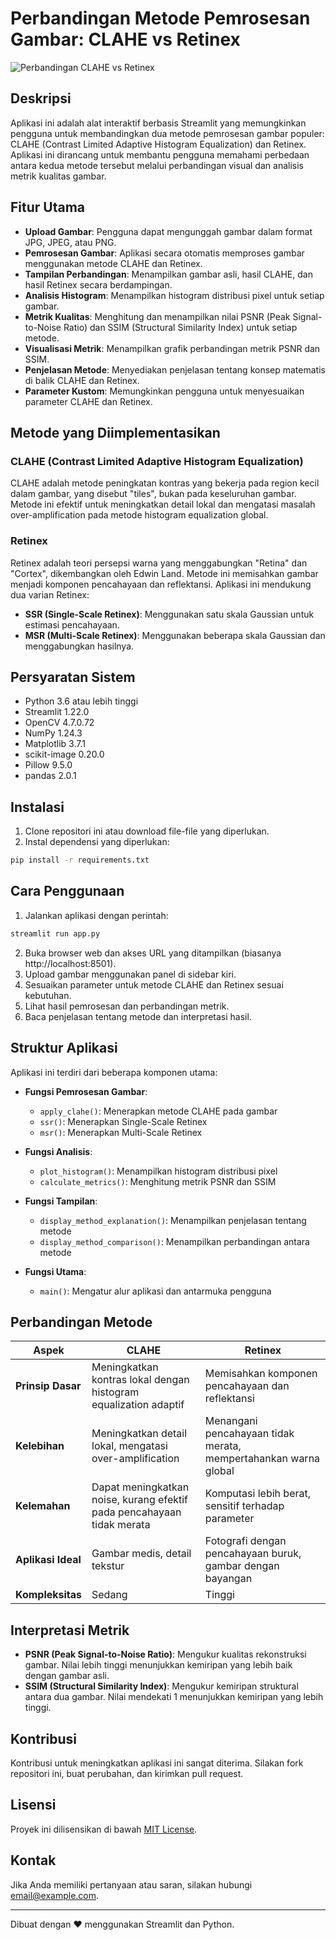 # Perbandingan Metode Pemrosesan Gambar: CLAHE vs Retinex

![Perbandingan CLAHE vs Retinex](https://miro.medium.com/v2/resize:fit:1400/format:webp/1*2duBDhghVu8CmB2o632JrA.png)

## Deskripsi

Aplikasi ini adalah alat interaktif berbasis Streamlit yang memungkinkan pengguna untuk membandingkan dua metode pemrosesan gambar populer: CLAHE (Contrast Limited Adaptive Histogram Equalization) dan Retinex. Aplikasi ini dirancang untuk membantu pengguna memahami perbedaan antara kedua metode tersebut melalui perbandingan visual dan analisis metrik kualitas gambar.

## Fitur Utama

- **Upload Gambar**: Pengguna dapat mengunggah gambar dalam format JPG, JPEG, atau PNG.
- **Pemrosesan Gambar**: Aplikasi secara otomatis memproses gambar menggunakan metode CLAHE dan Retinex.
- **Tampilan Perbandingan**: Menampilkan gambar asli, hasil CLAHE, dan hasil Retinex secara berdampingan.
- **Analisis Histogram**: Menampilkan histogram distribusi pixel untuk setiap gambar.
- **Metrik Kualitas**: Menghitung dan menampilkan nilai PSNR (Peak Signal-to-Noise Ratio) dan SSIM (Structural Similarity Index) untuk setiap metode.
- **Visualisasi Metrik**: Menampilkan grafik perbandingan metrik PSNR dan SSIM.
- **Penjelasan Metode**: Menyediakan penjelasan tentang konsep matematis di balik CLAHE dan Retinex.
- **Parameter Kustom**: Memungkinkan pengguna untuk menyesuaikan parameter CLAHE dan Retinex.

## Metode yang Diimplementasikan

### CLAHE (Contrast Limited Adaptive Histogram Equalization)

CLAHE adalah metode peningkatan kontras yang bekerja pada region kecil dalam gambar, yang disebut "tiles", bukan pada keseluruhan gambar. Metode ini efektif untuk meningkatkan detail lokal dan mengatasi masalah over-amplification pada metode histogram equalization global.

### Retinex

Retinex adalah teori persepsi warna yang menggabungkan "Retina" dan "Cortex", dikembangkan oleh Edwin Land. Metode ini memisahkan gambar menjadi komponen pencahayaan dan reflektansi. Aplikasi ini mendukung dua varian Retinex:
- **SSR (Single-Scale Retinex)**: Menggunakan satu skala Gaussian untuk estimasi pencahayaan.
- **MSR (Multi-Scale Retinex)**: Menggunakan beberapa skala Gaussian dan menggabungkan hasilnya.

## Persyaratan Sistem

- Python 3.6 atau lebih tinggi
- Streamlit 1.22.0
- OpenCV 4.7.0.72
- NumPy 1.24.3
- Matplotlib 3.7.1
- scikit-image 0.20.0
- Pillow 9.5.0
- pandas 2.0.1

## Instalasi

1. Clone repositori ini atau download file-file yang diperlukan.
2. Instal dependensi yang diperlukan:

```bash
pip install -r requirements.txt
```

## Cara Penggunaan

1. Jalankan aplikasi dengan perintah:

```bash
streamlit run app.py
```

2. Buka browser web dan akses URL yang ditampilkan (biasanya http://localhost:8501).
3. Upload gambar menggunakan panel di sidebar kiri.
4. Sesuaikan parameter untuk metode CLAHE dan Retinex sesuai kebutuhan.
5. Lihat hasil pemrosesan dan perbandingan metrik.
6. Baca penjelasan tentang metode dan interpretasi hasil.

## Struktur Aplikasi

Aplikasi ini terdiri dari beberapa komponen utama:

- **Fungsi Pemrosesan Gambar**:
  - `apply_clahe()`: Menerapkan metode CLAHE pada gambar
  - `ssr()`: Menerapkan Single-Scale Retinex
  - `msr()`: Menerapkan Multi-Scale Retinex

- **Fungsi Analisis**:
  - `plot_histogram()`: Menampilkan histogram distribusi pixel
  - `calculate_metrics()`: Menghitung metrik PSNR dan SSIM

- **Fungsi Tampilan**:
  - `display_method_explanation()`: Menampilkan penjelasan tentang metode
  - `display_method_comparison()`: Menampilkan perbandingan antara metode

- **Fungsi Utama**:
  - `main()`: Mengatur alur aplikasi dan antarmuka pengguna

## Perbandingan Metode

| Aspek | CLAHE | Retinex |
|-------|-------|---------|
| **Prinsip Dasar** | Meningkatkan kontras lokal dengan histogram equalization adaptif | Memisahkan komponen pencahayaan dan reflektansi |
| **Kelebihan** | Meningkatkan detail lokal, mengatasi over-amplification | Menangani pencahayaan tidak merata, mempertahankan warna global |
| **Kelemahan** | Dapat meningkatkan noise, kurang efektif pada pencahayaan tidak merata | Komputasi lebih berat, sensitif terhadap parameter |
| **Aplikasi Ideal** | Gambar medis, detail tekstur | Fotografi dengan pencahayaan buruk, gambar dengan bayangan |
| **Kompleksitas** | Sedang | Tinggi |

## Interpretasi Metrik

- **PSNR (Peak Signal-to-Noise Ratio)**: Mengukur kualitas rekonstruksi gambar. Nilai lebih tinggi menunjukkan kemiripan yang lebih baik dengan gambar asli.
- **SSIM (Structural Similarity Index)**: Mengukur kemiripan struktural antara dua gambar. Nilai mendekati 1 menunjukkan kemiripan yang lebih tinggi.

## Kontribusi

Kontribusi untuk meningkatkan aplikasi ini sangat diterima. Silakan fork repositori ini, buat perubahan, dan kirimkan pull request.

## Lisensi

Proyek ini dilisensikan di bawah [MIT License](LICENSE).

## Kontak

Jika Anda memiliki pertanyaan atau saran, silakan hubungi [email@example.com](mailto:email@example.com).

---

Dibuat dengan ❤️ menggunakan Streamlit dan Python.

        
